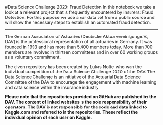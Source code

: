 #Data Science Challenge 2020: Fraud Detection
In this notebook we take a look at a relevant project that is frequently encountered by insurers: Fraud Detection. For this purpose we use a car data set from a public source and will show the necessary steps to establish an automated fraud detection.

_________________________________________________________________________________________________________

The German Association of Actuaries (Deutsche Aktuarvereinigunge.V., DAV) is the professional representation of all actuaries in Germany. It was founded in 1993 and has more than 5,400 members today. More than 700 members are involved in thirteen committees and in over 60 working groups as a voluntary commitment.

The given repository has been created by Lukas Nolte, who won the individual competition of the Data Science Challenge 2020 of the DAV. The Data Science Challenge is an initiative of the Actuarial Data Science Committee of the DAV to encourage the engagement with machine learning and data science within the insurance industry

**Please note that the repositories provided on GitHub are published by the DAV. The content of linked websites is the sole responsibility of their operators. The DAV is not responsible for the code and data linked to Kaggle.com and referred to in the repositories. These reflect the individual opinion of each user on Kaggle.**
